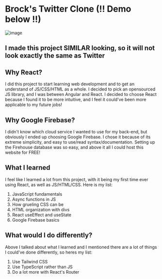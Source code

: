 # Brock's Twitter Clone (!! Demo below !!)

![image](https://user-images.githubusercontent.com/99462184/175136249-2b90bdd6-5789-41b8-9d45-572480323f9c.png)

## I made this project SIMILAR looking, so it will not look exactly the same as Twitter

## Why React?

I did this project to start learning web development and to get an understand of JS/CSS/HTML as a whole. I decided to pick an opensourced JS library, and I was between Angular and React. I decided to choose React because I found it to be more intuitive, and I feel it could've been more applicable to my future jobs!

## Why Google Firebase?

I didn't know which cloud service I wanted to use for my back-end, but obviously I ended up choosing Google Firebase. I chose it because of its extreme simplicity, and easy to use/read syntax/documentation. Setting up the Firehouse database was so easy, and above it all I could host this website for FREE!

## What I learned

I feel like I learned a lot from this project, with it being my first time ever using React, as well as JS/HTML/CSS. Here is my list:
1. JavaScript fundamentals
2. Async functions in JS
3. How grueling CSS can be
4. HTML organization with divs
5. React useEffect and useState
6. Google Firebase basics

## What would I do differently?

Above I talked about what I learned and I mentioned there are a lot of things I could've done differently, so heres my list:
1. Use Tailwind CSS
2. Use TypeScript rather than JS
3. Do a lot more with React's Router
